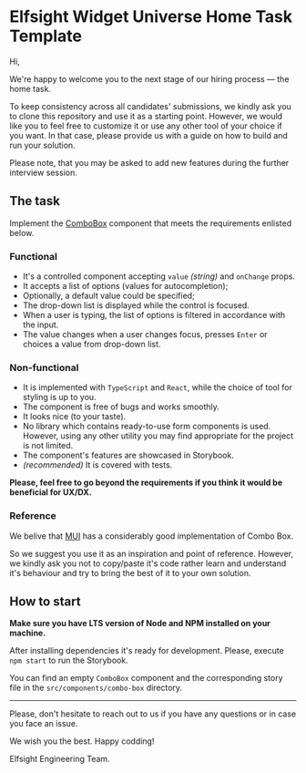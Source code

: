 # Elfsight Widget Universe Home Task Template

Hi,

We're happy to welcome you to the next stage of our hiring process — the home task.

To keep consistency across all candidates' submissions, we kindly ask you to clone this repository and use it as a starting point. However, we would like you to feel free to customize it or use any other tool of your choice if you want. In that case, please provide us with a guide on how to build and run your solution.

Please note, that you may be asked to add new features during the further interview session.

## The task

Implement the [ComboBox](https://en.wikipedia.org/wiki/Combo_box) component that meets the requirements enlisted below.

### Functional

- It's a controlled component accepting `value` _(string)_ and `onChange` props.
- It accepts a list of options (values for autocompletion);
- Optionally, a default value could be specified;
- The drop-down list is displayed while the control is focused.
- When a user is typing, the list of options is filtered in accordance with the input.
- The value changes when a user changes focus, presses `Enter` or choices a value from drop-down list.

### Non-functional

- It is implemented with `TypeScript` and `React`, while the choice of tool for styling is up to you.
- The component is free of bugs and works smoothly.
- It looks nice (to your taste).
- No library which contains ready-to-use form components is used. However, using any other utility you may find appropriate for the project is not limited.
- The component's features are showcased in Storybook.
- _(recommended)_ It is covered with tests.

**Please, feel free to go beyond the requirements if you think it would be beneficial for UX/DX.**

### Reference
We belive that [MUI](https://mui.com/material-ui/react-autocomplete/#combo-box) has a considerably good implementation of Combo Box.

So we suggest you use it as an inspiration and point of reference.
However, we kindly ask you not to copy/paste it's code rather learn and understand it's behaviour
and try to bring the best of it to your own solution.

## How to start

**Make sure you have LTS version of Node and NPM installed on your machine.**

After installing dependencies it's ready for development. Please, execute `npm start` to run the Storybook.

You can find an empty `ComboBox` component and the corresponding story file in the `src/components/combo-box` directory.

---

Please, don't hesitate to reach out to us if you have any questions or in case you face an issue.

We wish you the best. Happy codding!

Elfsight Engineering Team.
